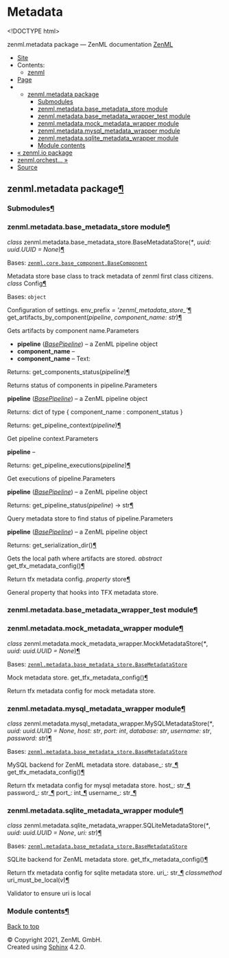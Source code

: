 # Metadata

&lt;!DOCTYPE html&gt;

zenml.metadata package — ZenML documentation  [ZenML](https://github.com/zenml-io/zenml/tree/f72adcd1e42495f4df75b34799ad8ac19cae3e95/docs/sphinx_docs/_build/html/index.html)

*  [Site](https://github.com/zenml-io/zenml/tree/f72adcd1e42495f4df75b34799ad8ac19cae3e95/docs/sphinx_docs/_build/html/index.html)
  * Contents:
    * [zenml](https://github.com/zenml-io/zenml/tree/f72adcd1e42495f4df75b34799ad8ac19cae3e95/docs/sphinx_docs/_build/html/modules.html)
*  [Page](zenml.metadata.md)
  * * [zenml.metadata package](zenml.metadata.md)
      * [Submodules](zenml.metadata.md#submodules)
      * [zenml.metadata.base\_metadata\_store module](zenml.metadata.md#module-zenml.metadata.base_metadata_store)
      * [zenml.metadata.base\_metadata\_wrapper\_test module](zenml.metadata.md#zenml-metadata-base-metadata-wrapper-test-module)
      * [zenml.metadata.mock\_metadata\_wrapper module](zenml.metadata.md#module-zenml.metadata.mock_metadata_wrapper)
      * [zenml.metadata.mysql\_metadata\_wrapper module](zenml.metadata.md#module-zenml.metadata.mysql_metadata_wrapper)
      * [zenml.metadata.sqlite\_metadata\_wrapper module](zenml.metadata.md#module-zenml.metadata.sqlite_metadata_wrapper)
      * [Module contents](zenml.metadata.md#module-zenml.metadata)
* [ « zenml.io package](zenml.io.md)
* [ zenml.orchest... »](zenml.orchestrators/)
*  [Source](https://github.com/zenml-io/zenml/tree/f72adcd1e42495f4df75b34799ad8ac19cae3e95/docs/sphinx_docs/_build/html/_sources/zenml.metadata.rst.txt)

## zenml.metadata package[¶](zenml.metadata.md#zenml-metadata-package)

### Submodules[¶](zenml.metadata.md#submodules)

### zenml.metadata.base\_metadata\_store module[¶](zenml.metadata.md#module-zenml.metadata.base_metadata_store)

 _class_ zenml.metadata.base\_metadata\_store.BaseMetadataStore\(_\*_, _uuid: uuid.UUID = None_\)[¶](zenml.metadata.md#zenml.metadata.base_metadata_store.BaseMetadataStore)

Bases: [`zenml.core.base_component.BaseComponent`](zenml.core.md#zenml.core.base_component.BaseComponent)

Metadata store base class to track metadata of zenml first class citizens. _class_ Config[¶](zenml.metadata.md#zenml.metadata.base_metadata_store.BaseMetadataStore.Config)

Bases: `object`

Configuration of settings. env\_prefix _= 'zenml\_metadata\_store\_'_[¶](zenml.metadata.md#zenml.metadata.base_metadata_store.BaseMetadataStore.Config.env_prefix) get\_artifacts\_by\_component\(_pipeline_, _component\_name: str_\)[¶](zenml.metadata.md#zenml.metadata.base_metadata_store.BaseMetadataStore.get_artifacts_by_component)

Gets artifacts by component name.Parameters

* **pipeline** \([_BasePipeline_](zenml.pipelines.md#zenml.pipelines.base_pipeline.BasePipeline)\) – a ZenML pipeline object
* **component\_name** –
* **component\_name** – Text:

Returns: get\_components\_status\(_pipeline_\)[¶](zenml.metadata.md#zenml.metadata.base_metadata_store.BaseMetadataStore.get_components_status)

Returns status of components in pipeline.Parameters

**pipeline** \([_BasePipeline_](zenml.pipelines.md#zenml.pipelines.base_pipeline.BasePipeline)\) – a ZenML pipeline object

Returns: dict of type { component\_name : component\_status }

Returns: get\_pipeline\_context\(_pipeline_\)[¶](zenml.metadata.md#zenml.metadata.base_metadata_store.BaseMetadataStore.get_pipeline_context)

Get pipeline context.Parameters

**pipeline** –

Returns: get\_pipeline\_executions\(_pipeline_\)[¶](zenml.metadata.md#zenml.metadata.base_metadata_store.BaseMetadataStore.get_pipeline_executions)

Get executions of pipeline.Parameters

**pipeline** \([_BasePipeline_](zenml.pipelines.md#zenml.pipelines.base_pipeline.BasePipeline)\) – a ZenML pipeline object

Returns: get\_pipeline\_status\(_pipeline_\) → str[¶](zenml.metadata.md#zenml.metadata.base_metadata_store.BaseMetadataStore.get_pipeline_status)

Query metadata store to find status of pipeline.Parameters

**pipeline** \([_BasePipeline_](zenml.pipelines.md#zenml.pipelines.base_pipeline.BasePipeline)\) – a ZenML pipeline object

Returns: get\_serialization\_dir\(\)[¶](zenml.metadata.md#zenml.metadata.base_metadata_store.BaseMetadataStore.get_serialization_dir)

Gets the local path where artifacts are stored. _abstract_ get\_tfx\_metadata\_config\(\)[¶](zenml.metadata.md#zenml.metadata.base_metadata_store.BaseMetadataStore.get_tfx_metadata_config)

Return tfx metadata config. _property_ store[¶](zenml.metadata.md#zenml.metadata.base_metadata_store.BaseMetadataStore.store)

General property that hooks into TFX metadata store.

### zenml.metadata.base\_metadata\_wrapper\_test module[¶](zenml.metadata.md#zenml-metadata-base-metadata-wrapper-test-module)

### zenml.metadata.mock\_metadata\_wrapper module[¶](zenml.metadata.md#module-zenml.metadata.mock_metadata_wrapper)

 _class_ zenml.metadata.mock\_metadata\_wrapper.MockMetadataStore\(_\*_, _uuid: uuid.UUID = None_\)[¶](zenml.metadata.md#zenml.metadata.mock_metadata_wrapper.MockMetadataStore)

Bases: [`zenml.metadata.base_metadata_store.BaseMetadataStore`](zenml.metadata.md#zenml.metadata.base_metadata_store.BaseMetadataStore)

Mock metadata store. get\_tfx\_metadata\_config\(\)[¶](zenml.metadata.md#zenml.metadata.mock_metadata_wrapper.MockMetadataStore.get_tfx_metadata_config)

Return tfx metadata config for mock metadata store.

### zenml.metadata.mysql\_metadata\_wrapper module[¶](zenml.metadata.md#module-zenml.metadata.mysql_metadata_wrapper)

 _class_ zenml.metadata.mysql\_metadata\_wrapper.MySQLMetadataStore\(_\*_, _uuid: uuid.UUID = None_, _host: str_, _port: int_, _database: str_, _username: str_, _password: str_\)[¶](zenml.metadata.md#zenml.metadata.mysql_metadata_wrapper.MySQLMetadataStore)

Bases: [`zenml.metadata.base_metadata_store.BaseMetadataStore`](zenml.metadata.md#zenml.metadata.base_metadata_store.BaseMetadataStore)

MySQL backend for ZenML metadata store. database_: str_[¶](zenml.metadata.md#zenml.metadata.mysql_metadata_wrapper.MySQLMetadataStore.database) get\_tfx\_metadata\_config\(\)[¶](zenml.metadata.md#zenml.metadata.mysql_metadata_wrapper.MySQLMetadataStore.get_tfx_metadata_config)

Return tfx metadata config for mysql metadata store. host_: str_[¶](zenml.metadata.md#zenml.metadata.mysql_metadata_wrapper.MySQLMetadataStore.host) password_: str_[¶](zenml.metadata.md#zenml.metadata.mysql_metadata_wrapper.MySQLMetadataStore.password) port_: int_[¶](zenml.metadata.md#zenml.metadata.mysql_metadata_wrapper.MySQLMetadataStore.port) username_: str_[¶](zenml.metadata.md#zenml.metadata.mysql_metadata_wrapper.MySQLMetadataStore.username)

### zenml.metadata.sqlite\_metadata\_wrapper module[¶](zenml.metadata.md#module-zenml.metadata.sqlite_metadata_wrapper)

 _class_ zenml.metadata.sqlite\_metadata\_wrapper.SQLiteMetadataStore\(_\*_, _uuid: uuid.UUID = None_, _uri: str_\)[¶](zenml.metadata.md#zenml.metadata.sqlite_metadata_wrapper.SQLiteMetadataStore)

Bases: [`zenml.metadata.base_metadata_store.BaseMetadataStore`](zenml.metadata.md#zenml.metadata.base_metadata_store.BaseMetadataStore)

SQLite backend for ZenML metadata store. get\_tfx\_metadata\_config\(\)[¶](zenml.metadata.md#zenml.metadata.sqlite_metadata_wrapper.SQLiteMetadataStore.get_tfx_metadata_config)

Return tfx metadata config for sqlite metadata store. uri_: str_[¶](zenml.metadata.md#zenml.metadata.sqlite_metadata_wrapper.SQLiteMetadataStore.uri) _classmethod_ uri\_must\_be\_local\(_v_\)[¶](zenml.metadata.md#zenml.metadata.sqlite_metadata_wrapper.SQLiteMetadataStore.uri_must_be_local)

Validator to ensure uri is local

### Module contents[¶](zenml.metadata.md#module-zenml.metadata)

 [Back to top](zenml.metadata.md)

 © Copyright 2021, ZenML GmbH.  
 Created using [Sphinx](http://sphinx-doc.org/) 4.2.0.  


